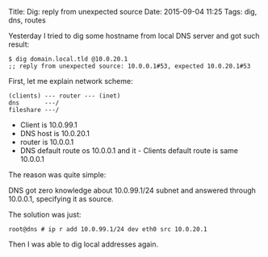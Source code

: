 Title: Dig: reply from unexpected source
Date: 2015-09-04 11:25
Tags: dig, dns, routes

Yesterday I tried to dig some hostname from local DNS server and got such result:

    $ dig domain.local.tld @10.0.20.1
    ;; reply from unexpected source: 10.0.0.1#53, expected 10.0.20.1#53

First, let me explain network scheme:

    (clients) --- router --- (inet)
    dns       ---/
    fileshare ---/

- Client is 10.0.99.1
- DNS host is 10.0.20.1
- router is 10.0.0.1
- DNS default route os 10.0.0.1 and it - Clients default route is same 10.0.0.1

The reason was quite simple:

DNS got zero knowledge about 10.0.99.1/24 subnet and answered through 10.0.0.1, specifying it as source.

The solution was just:

    root@dns # ip r add 10.0.99.1/24 dev eth0 src 10.0.20.1

Then I was able to dig local addresses again.
